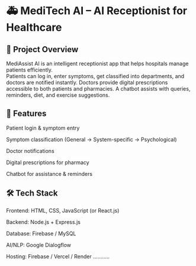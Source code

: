 # 🚑 MediTech AI – AI Receptionist for Healthcare
## 📌 Project Overview                                                               

MediAssist AI is an intelligent receptionist app that helps hospitals manage patients efficiently.  
Patients can log in, enter symptoms, get classified into departments, and doctors are notified instantly.
Doctors provide digital prescriptions accessible to both patients and pharmacies.
A chatbot assists with queries, reminders, diet, and exercise suggestions.             

## 🎯 Features                

Patient login & symptom entry

Symptom classification (General → System-specific → Psychological)

Doctor notifications                  

Digital prescriptions for pharmacy
                                                                  
Chatbot for assistance & reminders

## 🛠️ Tech Stack

Frontend: HTML, CSS, JavaScript (or React.js)

Backend: Node.js + Express.js

Database: Firebase / MySQL

AI/NLP: Google Dialogflow

Hosting: Firebase / Vercel / Render
...........
